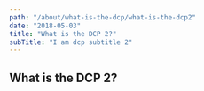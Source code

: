 ```yaml
---
path: "/about/what-is-the-dcp/what-is-the-dcp2"
date: "2018-05-03"
title: "What is the DCP 2?"
subTitle: "I am dcp subtitle 2"
---
```


## What is the DCP 2?
